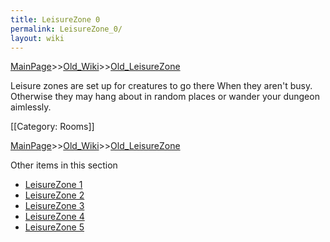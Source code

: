 ```yaml
---
title: LeisureZone 0
permalink: LeisureZone_0/
layout: wiki
---
```


[MainPage](/keeperrl_wiki/ "wikilink")>>[Old_Wiki](/keeperrl_wiki/Old_Wiki "wikilink")>>[Old_LeisureZone](/keeperrl_wiki/Old_LeisureZone "wikilink")

Leisure zones are set up for creatures to go there When they aren't busy. Otherwise they may hang about in random places or wander your dungeon aimlessly.

[[Category: Rooms]]

[MainPage](/keeperrl_wiki/ "wikilink")>>[Old_Wiki](/keeperrl_wiki/Old_Wiki "wikilink")>>[Old_LeisureZone](/keeperrl_wiki/Old_LeisureZone "wikilink")

Other items in this section
-    [LeisureZone 1](/keeperrl_wiki/LeisureZone_1 "wikilink")
-    [LeisureZone 2](/keeperrl_wiki/LeisureZone_2 "wikilink")
-    [LeisureZone 3](/keeperrl_wiki/LeisureZone_3 "wikilink")
-    [LeisureZone 4](/keeperrl_wiki/LeisureZone_4 "wikilink")
-    [LeisureZone 5](/keeperrl_wiki/LeisureZone_5 "wikilink")
